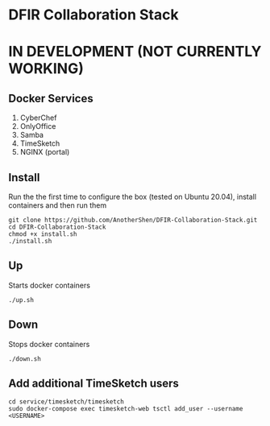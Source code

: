 # DFIR Collaboration Stack
# IN DEVELOPMENT (NOT CURRENTLY WORKING)
## Docker Services
1. CyberChef
2. OnlyOffice
3. Samba
4. TimeSketch
5. NGINX (portal)

## Install
Run the the first time to configure the box (tested on Ubuntu 20.04), install containers and then run them
```
git clone https://github.com/AnotherShen/DFIR-Collaboration-Stack.git
cd DFIR-Collaboration-Stack
chmod +x install.sh
./install.sh
```

## Up
Starts docker containers
```
./up.sh
```

## Down
Stops docker containers
```
./down.sh
```

## Add additional TimeSketch users
```
cd service/timesketch/timesketch
sudo docker-compose exec timesketch-web tsctl add_user --username <USERNAME>
```